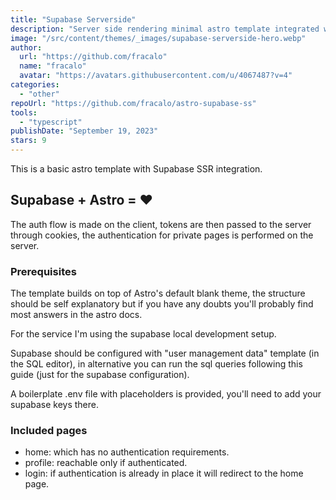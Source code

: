 ```yaml
---
title: "Supabase Serverside"
description: "Server side rendering minimal astro template integrated with supabase authentication."
image: "/src/content/themes/_images/supabase-serverside-hero.webp"
author:
  url: "https://github.com/fracalo"
  name: "fracalo"
  avatar: "https://avatars.githubusercontent.com/u/4067487?v=4"
categories:
  - "other"
repoUrl: "https://github.com/fracalo/astro-supabase-ss"
tools:
  - "typescript"
publishDate: "September 19, 2023"
stars: 9
---
```


<p>
  This is a basic astro template with Supabase SSR integration.
</p>
<h2>Supabase + Astro = ❤️</h2>
<p>
  The auth flow is made on the client, tokens are then passed to the server through cookies, the authentication for private pages is performed on the server.
</p>
<h3>Prerequisites</h3>
<p>The template builds on top of Astro's default blank theme, the structure should be self explanatory but if you have any doubts you'll probably find most answers in the astro docs.</p>
<p>For the service I'm using the supabase local development setup.</p>
<p>Supabase should be configured with "user management data" template (in the SQL editor), in alternative you can run the sql queries following this guide (just for the supabase configuration).</p>
<p>A boilerplate .env file with placeholders is provided, you'll need to add your supabase keys there.</p>
<h3>Included pages</h3>
<ul>
  <li>home: which has no authentication requirements.</li>
  <li>profile: reachable only if authenticated.</li>
  <li>login: if authentication is already in place it will redirect to the home page.</li>
</ul>

